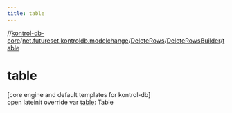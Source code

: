 ```yaml
---
title: table
---
```

//[kontrol-db-core](../../../../index.html)/[net.futureset.kontroldb.modelchange](../../index.html)/[DeleteRows](../index.html)/[DeleteRowsBuilder](index.html)/[table](table.html)



# table



[core engine and default templates for kontrol-db]\
open lateinit override var [table](table.html): Table




